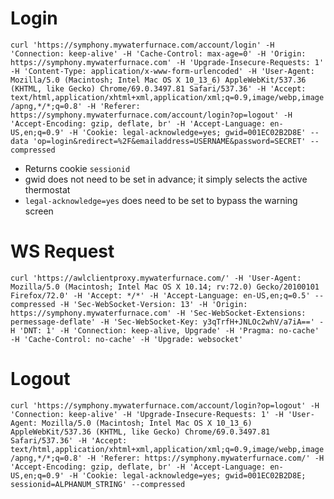 # Login

`curl 'https://symphony.mywaterfurnace.com/account/login' -H 'Connection: keep-alive' -H 'Cache-Control: max-age=0' -H 'Origin: https://symphony.mywaterfurnace.com' -H 'Upgrade-Insecure-Requests: 1' -H 'Content-Type: application/x-www-form-urlencoded' -H 'User-Agent: Mozilla/5.0 (Macintosh; Intel Mac OS X 10_13_6) AppleWebKit/537.36 (KHTML, like Gecko) Chrome/69.0.3497.81 Safari/537.36' -H 'Accept: text/html,application/xhtml+xml,application/xml;q=0.9,image/webp,image/apng,*/*;q=0.8' -H 'Referer: https://symphony.mywaterfurnace.com/account/login?op=logout' -H 'Accept-Encoding: gzip, deflate, br' -H 'Accept-Language: en-US,en;q=0.9' -H 'Cookie: legal-acknowledge=yes; gwid=001EC02B2D8E' --data 'op=login&redirect=%2F&emailaddress=USERNAME&password=SECRET' --compressed`

* Returns cookie `sessionid`
* gwid does not need to be set in advance; it simply selects the active thermostat
* `legal-acknowledge=yes` does need to be set to bypass the warning screen

# WS Request

`curl 'https://awlclientproxy.mywaterfurnace.com/' -H 'User-Agent: Mozilla/5.0 (Macintosh; Intel Mac OS X 10.14; rv:72.0) Gecko/20100101 Firefox/72.0' -H 'Accept: */*' -H 'Accept-Language: en-US,en;q=0.5' --compressed -H 'Sec-WebSocket-Version: 13' -H 'Origin: https://symphony.mywaterfurnace.com' -H 'Sec-WebSocket-Extensions: permessage-deflate' -H 'Sec-WebSocket-Key: y3qTrfH+JNLOc2whV/a7iA==' -H 'DNT: 1' -H 'Connection: keep-alive, Upgrade' -H 'Pragma: no-cache' -H 'Cache-Control: no-cache' -H 'Upgrade: websocket'`

# Logout

`curl 'https://symphony.mywaterfurnace.com/account/login?op=logout' -H 'Connection: keep-alive' -H 'Upgrade-Insecure-Requests: 1' -H 'User-Agent: Mozilla/5.0 (Macintosh; Intel Mac OS X 10_13_6) AppleWebKit/537.36 (KHTML, like Gecko) Chrome/69.0.3497.81 Safari/537.36' -H 'Accept: text/html,application/xhtml+xml,application/xml;q=0.9,image/webp,image/apng,*/*;q=0.8' -H 'Referer: https://symphony.mywaterfurnace.com/' -H 'Accept-Encoding: gzip, deflate, br' -H 'Accept-Language: en-US,en;q=0.9' -H 'Cookie: legal-acknowledge=yes; gwid=001EC02B2D8E; sessionid=ALPHANUM_STRING' --compressed`
